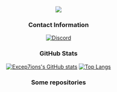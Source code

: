 <div align="center">
  
<h1 align="center"> 
  <a href="https://discord.gg/6aqpTW2pam">
    <img src="https://readme-typing-svg.herokuapp.com?size=25&lines=++Hi+there%2C+I'm+Excep7ions">
  </a>
</h1>

### Contact Information 
[![Discord](https://img.shields.io/badge/Discord-Script.py%237614-5865F2?style=for-the-badge&logo=discord&logoColor=white)](https://discord.gg/6aqpTW2pam)

### GitHub Stats
[![Excep7ions's GitHub stats](https://github-readme-stats.vercel.app/api?username=Excep7ions&show_icons=true&theme=react&border_color=ff9c19&hide_border=true)](https://github.com/Excep7ions) [![Top Langs](https://github-readme-streak-stats.herokuapp.com/?user=Excep7ions&theme=react&border=ff9c19&hide_border=true)](https://github.com/Excep7ions)

### Some repositories
  
</div>
